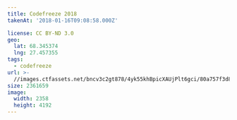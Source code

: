 ```yaml
---
title: Codefreeze 2018
takenAt: '2018-01-16T09:08:58.000Z'

license: CC BY-ND 3.0
geo:
  lat: 68.345374
  lng: 27.457355
tags:
  - codefreeze
url: >-
  //images.ctfassets.net/bncv3c2gt878/4yk55khBpicXAUjPlt6gci/80a757f3d88c2d6da09bca35bf8bd924/codefreeze-2018_25929230988_o
size: 2361659
image:
  width: 2358
  height: 4192
---
```

